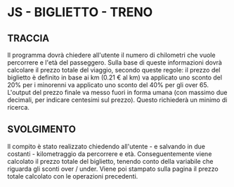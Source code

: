 # JS - BIGLIETTO - TRENO

## TRACCIA

Il programma dovrà chiedere all'utente il numero di chilometri che vuole percorrere e l'età del passeggero.
Sulla base di queste informazioni dovrà calcolare il prezzo totale del viaggio, secondo queste regole:
il prezzo del biglietto è definito in base ai km (0.21 € al km)
va applicato uno sconto del 20% per i minorenni
va applicato uno sconto del 40% per gli over 65.
L'output del prezzo finale va messo fuori in forma umana (con massimo due decimali, per indicare centesimi sul prezzo). Questo richiederà un minimo di ricerca.

## SVOLGIMENTO

Il compito è stato realizzato chiedendo all'utente -  e salvando in due costanti - kilometraggio da percorrere e età.
Conseguentemente viene calcolato il prezzo totale del biglietto, tenendo conto della variabile che riguarda gli sconti over / under.
Viene poi stampato sulla pagina il prezzo totale calcolato con le operazioni precedenti. 

